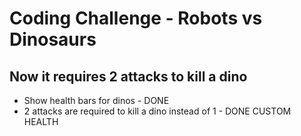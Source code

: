 # Coding Challenge - Robots vs Dinosaurs

## Now it requires 2 attacks to kill a dino

- Show health bars for dinos - DONE
- 2 attacks are required to kill a dino instead of 1 - DONE CUSTOM HEALTH
